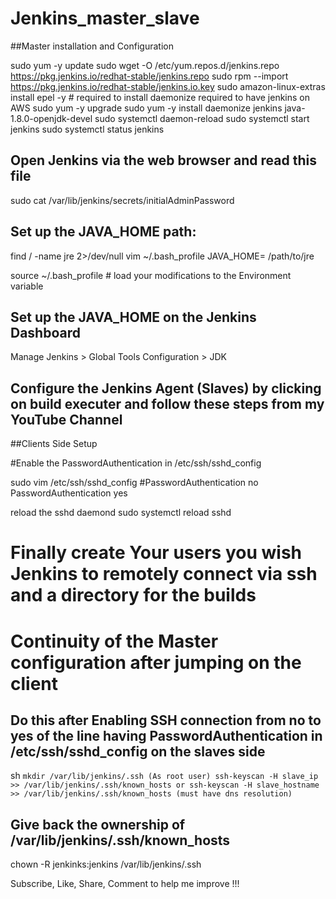 # Jenkins_master_slave
##Master installation and Configuration

sudo yum -y update
sudo wget -O /etc/yum.repos.d/jenkins.repo \
    https://pkg.jenkins.io/redhat-stable/jenkins.repo
sudo rpm --import https://pkg.jenkins.io/redhat-stable/jenkins.io.key
sudo amazon-linux-extras install epel -y # required to install daemonize required to have jenkins on AWS
sudo yum -y upgrade
sudo yum -y install daemonize jenkins java-1.8.0-openjdk-devel
sudo systemctl daemon-reload
sudo systemctl start jenkins
sudo systemctl status jenkins

## Open Jenkins via the web browser and read this file
sudo cat /var/lib/jenkins/secrets/initialAdminPassword

## Set up the JAVA_HOME path:
find / -name jre 2>/dev/null
vim ~/.bash_profile
JAVA_HOME= /path/to/jre

source ~/.bash_profile # load your modifications to the Environment variable

## Set up the JAVA_HOME on the Jenkins Dashboard 
Manage Jenkins > Global Tools Configuration > JDK

## Configure the Jenkins Agent (Slaves) by clicking on build executer and follow these steps from my YouTube Channel


##Clients Side Setup 

#Enable the PasswordAuthentication in /etc/ssh/sshd_config

sudo vim /etc/ssh/sshd_config
#PasswordAuthentication no 
PasswordAuthentication yes

reload the sshd daemond
sudo systemctl reload sshd

# Finally create Your users you wish Jenkins to remotely connect via ssh and a directory for the builds

# Continuity of the Master configuration after jumping on the client

## Do this after Enabling SSH connection from no to yes of the line having PasswordAuthentication in /etc/ssh/sshd_config on the slaves side
 sh `mkdir /var/lib/jenkins/.ssh (As root user)
ssh-keyscan -H slave_ip >> /var/lib/jenkins/.ssh/known_hosts
or
ssh-keyscan -H slave_hostname >> /var/lib/jenkins/.ssh/known_hosts (must have dns resolution)`

## Give back the ownership of /var/lib/jenkins/.ssh/known_hosts 
chown -R jenkinks:jenkins /var/lib/jenkins/.ssh

Subscribe, Like, Share, Comment to help me improve !!!
